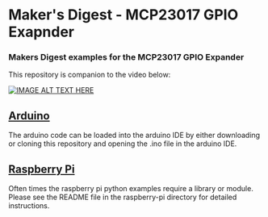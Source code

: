 # Maker's Digest - MCP23017 GPIO Exapnder
### Makers Digest examples for the MCP23017 GPIO Expander

This repository is companion to the video below:

[![IMAGE ALT TEXT HERE](https://img.youtube.com/vi/Kx87ldgD6Sg/0.jpg)](https://www.youtube.com/watch?v=Kx87ldgD6Sg)

## [Arduino](/arduino)
The arduino code can be loaded into the arduino IDE by either downloading or cloning this repository and opening the .ino file in the arduino IDE.

## [Raspberry Pi](/raspberry-pi)
Often times the raspberry pi python examples require a library or module. Please see the README file in the raspberry-pi directory for detailed instructions. 
